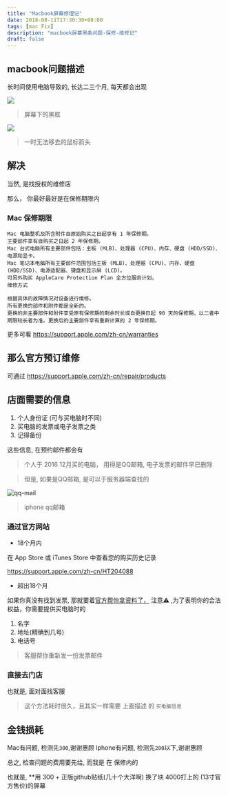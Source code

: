 ```yaml
---
title: "Macbook屏幕修理记"
date: 2018-08-11T17:30:30+08:00
tags: [mac Fix]
description: "macbook屏幕黑条问题-保修-维修记"
draft: false
---
```


## macbook问题描述

长时间使用电脑导致的, 长达二三个月, 每天都会出现

<img src="/file_imgs/2018-8/mac-bug1.jpeg">

> 屏幕下的黑框

<img src="/file_imgs/2018-8/mac-bug2.jpeg">

> 一时无法移去的鼠标箭头

## 解决

当然, 是找授权的维修店

那么， 你最好最好是在保修期限内


### Mac 保修期限

``` 
Mac 电脑整机及所含附件自原始购买之日起享有 1 年保修期。
主要部件享有自购买之日起 2 年保修期。
Mac 台式电脑所有主要部件包括：主板 (MLB)、处理器 (CPU)、内存、硬盘 (HDD/SSD)、电源和显卡。
Mac 笔记本电脑所有主要部件范围包括主板 (MLB)、处理器 (CPU)、内存、硬盘 (HDD/SSD)、电源适配器、键盘和显示屏 (LCD)。
可另外购买 AppleCare Protection Plan 全方位服务计划。
维修方式

根据具体的故障情况对设备进行维修。
所有更换的部件和附件都是全新的。
更换的非主要部件和附件享受原有保修期的剩余时长或自更换日起 90 天的保修期，以二者中期限较长者为准。更换后的主要部件享有重新计算的 2 年保修期。
```

更多可看 https://support.apple.com/zh-cn/warranties

## 那么官方预订维修

可通过 https://support.apple.com/zh-cn/repair/products

## 店面需要的信息

1. 个人身份证 (可与买电脑时不同)
2. 买电脑的发票或电子发票之类
3. 记得备份

这些信息, 在预约邮件都会有

> 个人于 2016 12月买的电脑， 用得是QQ邮箱, 电子发票的邮件早已删除

> 但是, 如果是QQ邮箱, 是可以于服务器端查找的

![qq-mail](/file_imgs/2018-8/qq-search.jpeg)

> iphone qq邮箱

### 通过官方网站

- 18个月内

在 App Store 或 iTunes Store 中查看您的购买历史记录

https://support.apple.com/zh-cn/HT204088

- 超出18个月

如果你真没有找到发票, 那就要着[官方帮你拿资料了，](https://getsupport.apple.com/) 
注意⚠️ ,为了表明你的合法权益，你需要提供买电脑时的

1. 名字
2. 地址(精确到几号)
3. 电话号

> 客服帮你重新发一份发票邮件

### 直接去门店

也就是, 面对面找客服

> 这个方法耗时很久，且其实一样需要 上面描述 的 `买电脑信息`

## 金钱损耗

Mac有问题, 检测先`300`,谢谢惠顾
Iphone有问题, 检测先`200`以下,谢谢惠顾

总之, 检查问题的费用要先给, 而我是 在 保修内的

也就是, **用 300 + 正版github贴纸(几十个大洋啊) 换了块 4000打上的 (13寸官方售价)的屏幕

